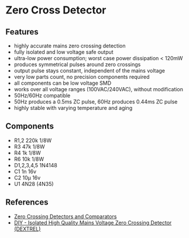 
# Zero Cross Detector

## Features
 - highly accurate mains zero crossing detection
 - fully isolated and low voltage safe output
 - ultra-low power consumption; worst case power dissipation < 120mW
 - produces symmetrical pulses around zero crossings
 - output pulse stays constant, independent of the mains voltage
 - very low parts count, no precision components required
 - all components can be low voltage SMD
 - works over all voltage ranges (100VAC/240VAC), without modification
 - 50Hz/60Hz compatible
 - 50Hz produces a 0.5ms ZC pulse, 60Hz produces 0.44ms ZC pulse
 - highly stable with varying temperature and aging

## Components
 - R1,2 220k 1/8W
 - R3 47k 1/8W
 - R4 1k 1/8W
 - R6 10k 1/8W
 - D1,2,3,4,5 1N4148
 - C1 1n 16v
 - C2 10μ 16v
 - U1 4N28 (4N35)

## References
 - [Zero Crossing Detectors and Comparators](https://sound-au.com/appnotes/an005.htm)
 - [DIY - Isolated High Quality Mains Voltage Zero Crossing Detector (DEXTREL)](https://dextrel.net/design-ideas-2/mains-zero-crossing-detector.html)
